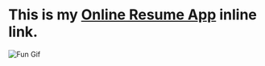 # This is my [Online Resume App](http://jennydevelops.it/ "Online Resume App") inline link.

![Fun Gif](http://i.imgur.com/rM8AYOq.png)
